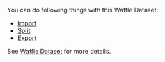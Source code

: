 You can do following things with this Waffle Dataset:

- [Import](import)
- [Split](split)
- [Export](export)


See [Waffle Dataset](../../waffle_hub/dataset/dataset.md) for more details.